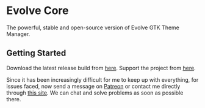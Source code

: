 # Evolve Core

The powerful, stable and open-source version of Evolve GTK Theme Manager.

## Getting Started

Download the latest release build from [here](https://github.com/arcnations-united/evolve-core/releases).
Support the project from [here](https://www.patreon.com/arcnations).

Since it has been increasingly difficult for me to keep up with everything, for issues faced, now send a message on [Patreon](https://patreon.com/arcnations?utm_medium=unknown&utm_source=join_link&utm_campaign=creatorshare_creator&utm_content=copyLink) or contact me directly through [this site](https://arcnations.wixsite.com/nex-apps/blank-4). We can chat and solve problems as soon as possible there.

